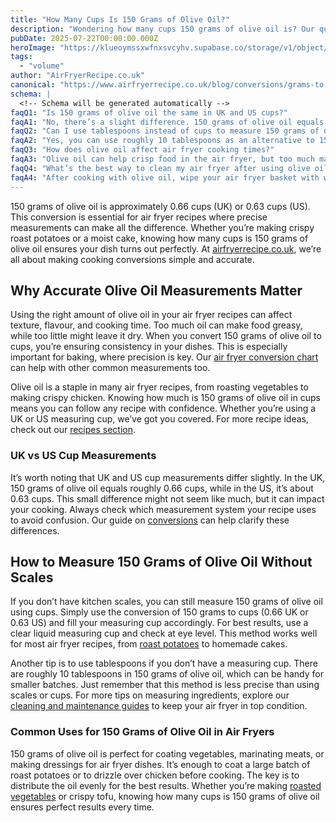 ```yaml
---
title: "How Many Cups Is 150 Grams of Olive Oil?"
description: "Wondering how many cups 150 grams of olive oil is? Our quick guide shows the exact conversion for UK and US cups, perfect for air fryer recipes and baking."
pubDate: 2025-07-22T00:00:00.000Z
heroImage: "https://klueoymssxwfnxsvcyhv.supabase.co/storage/v1/object/public/Shmucket/how-many-cups-is-150-grams-of-olive-oil.png"
tags:
  - "volume"
author: "AirFryerRecipe.co.uk"
canonical: "https://www.airfryerrecipe.co.uk/blog/conversions/grams-to-cups/how-many-cups-is-150-grams-of-olive-oil"
schema: |
  <!-- Schema will be generated automatically -->
faqQ1: "Is 150 grams of olive oil the same in UK and US cups?"
faqA1: "No, there’s a slight difference. 150 grams of olive oil equals approximately 0.66 cups in the UK and 0.63 cups in the US. Always check which measurement system your recipe uses."
faqQ2: "Can I use tablespoons instead of cups to measure 150 grams of olive oil?"
faqA2: "Yes, you can use roughly 10 tablespoons as an alternative to 150 grams of olive oil. However, for precise baking measurements, cups or scales are recommended."
faqQ3: "How does olive oil affect air fryer cooking times?"
faqA3: "Olive oil can help crisp food in the air fryer, but too much may increase cooking time slightly. Always follow recipe guidelines for best results."
faqQ4: "What’s the best way to clean my air fryer after using olive oil?"
faqA4: "After cooking with olive oil, wipe your air fryer basket with warm soapy water or use our <a href=https://www.airfryerrecipe.co.uk/air-fryer-cleaner>cleaning guide</a> for thorough maintenance tips."
---
```

<p>150 grams of olive oil is approximately 0.66 cups (UK) or 0.63 cups (US). This conversion is essential for air fryer recipes where precise measurements can make all the difference. Whether you’re making crispy roast potatoes or a moist cake, knowing how many cups is 150 grams of olive oil ensures your dish turns out perfectly. At <a href=https://www.airfryerrecipe.co.uk/>airfryerrecipe.co.uk</a>, we’re all about making cooking conversions simple and accurate.</p>

<h2>Why Accurate Olive Oil Measurements Matter</h2>
<p>Using the right amount of olive oil in your air fryer recipes can affect texture, flavour, and cooking time. Too much oil can make food greasy, while too little might leave it dry. When you convert 150 grams of olive oil to cups, you’re ensuring consistency in your dishes. This is especially important for baking, where precision is key. Our <a href=https://www.airfryerrecipe.co.uk/air-fryer-conversion-chart>air fryer conversion chart</a> can help with other common measurements too.</p>

<p>Olive oil is a staple in many air fryer recipes, from roasting vegetables to making crispy chicken. Knowing how much is 150 grams of olive oil in cups means you can follow any recipe with confidence. Whether you’re using a UK or US measuring cup, we’ve got you covered. For more recipe ideas, check out our <a href=https://www.airfryerrecipe.co.uk/recipes>recipes section</a>.</p>

<h3>UK vs US Cup Measurements</h3>
<p>It’s worth noting that UK and US cup measurements differ slightly. In the UK, 150 grams of olive oil equals roughly 0.66 cups, while in the US, it’s about 0.63 cups. This small difference might not seem like much, but it can impact your cooking. Always check which measurement system your recipe uses to avoid confusion. Our guide on <a href=https://www.airfryerrecipe.co.uk/air-fryer-conversion-chart>conversions</a> can help clarify these differences.</p>

<h2>How to Measure 150 Grams of Olive Oil Without Scales</h2>
<p>If you don’t have kitchen scales, you can still measure 150 grams of olive oil using cups. Simply use the conversion of 150 grams to cups (0.66 UK or 0.63 US) and fill your measuring cup accordingly. For best results, use a clear liquid measuring cup and check at eye level. This method works well for most air fryer recipes, from <a href=https://www.airfryerrecipe.co.uk/recipe-category/potatoes>roast potatoes</a> to homemade cakes.</p>

<p>Another tip is to use tablespoons if you don’t have a measuring cup. There are roughly 10 tablespoons in 150 grams of olive oil, which can be handy for smaller batches. Just remember that this method is less precise than using scales or cups. For more tips on measuring ingredients, explore our <a href=https://www.airfryerrecipe.co.uk/air-fryer-cleaner>cleaning and maintenance guides</a> to keep your air fryer in top condition.</p>

<h3>Common Uses for 150 Grams of Olive Oil in Air Fryers</h3>
<p>150 grams of olive oil is perfect for coating vegetables, marinating meats, or making dressings for air fryer dishes. It’s enough to coat a large batch of roast potatoes or to drizzle over chicken before cooking. The key is to distribute the oil evenly for the best results. Whether you’re making <a href=https://www.airfryerrecipe.co.uk/recipe-category/vegetables>roasted vegetables</a> or crispy tofu, knowing how many cups is 150 grams of olive oil ensures perfect results every time.</p>
